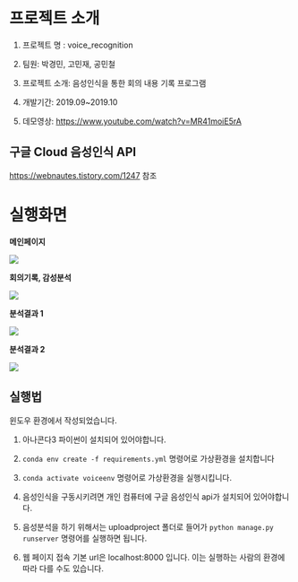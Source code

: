# 프로젝트 소개

1. 프로젝트 명 : voice_recognition

2. 팀원:  박경민, 고민재, 공민철

3. 프로젝트 소개: 음성인식을 통한 회의 내용 기록 프로그램

4. 개발기간: 2019.09~2019.10

5. 데모영상: https://www.youtube.com/watch?v=MR41moiE5rA

## 구글 Cloud 음성인식 API

https://webnautes.tistory.com/1247 참조

# 실행화면

<b>메인페이지</b>

<img src="https://user-images.githubusercontent.com/37204852/79060111-2e421500-7cbc-11ea-8d7b-47c806cc2bdf.png"/>

<b>회의기록, 감성분석</b>

<img src="https://user-images.githubusercontent.com/37204852/79060202-2df64980-7cbd-11ea-8f40-7404b85c1416.png"/>

<b> 분석결과 1</b>

<img src="https://user-images.githubusercontent.com/37204852/79060239-cc82aa80-7cbd-11ea-8b9a-f7c97c168342.png"/>

<b> 분석결과 2</b>

<img src="https://user-images.githubusercontent.com/37204852/79060259-0358c080-7cbe-11ea-9f09-9d84485a595c.png"/>

## 실행법

윈도우 환경에서 작성되었습니다.

1. 아나콘다3 파이썬이 설치되어 있어야합니다.

2. `conda env create -f requirements.yml` 명령어로 가상환경을 설치합니다

3. `conda activate voiceenv` 명령어로 가상환경을 실행시킵니다.

4. 음성인식을 구동시키려면 개인 컴퓨터에 구글 음성인식 api가 설치되어 있어야합니다.

5. 음성분석을 하기 위해서는 uploadproject 폴더로 들어가 `python manage.py runserver` 명령어를 실행하면 됩니다.

6. 웹 페이지 접속 기본 url은 localhost:8000 입니다. 이는 실행하는 사람의 환경에 따라 다를 수도 있습니다.
